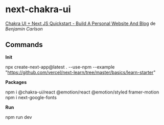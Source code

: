 # next-chakra-ui

[Chakra UI + Next JS Quickstart - Build A Personal Website And Blog](https://www.youtube.com/watch?v=lhOvI9s5gQY) de *Benjamin Carlson*

## Commands

**Init**

npx create-next-app@latest . --use-npm --example "https://github.com/vercel/next-learn/tree/master/basics/learn-starter"

**Packages**

npm i @chakra-ui/react @emotion/react @emotion/styled framer-motion<br>
npm i next-google-fonts

**Run**

npm run dev